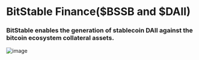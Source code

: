 # BitStable Finance($BSSB and $DAII)

### BitStable enables the generation of stablecoin DAII against the bitcoin ecosystem collateral assets. 

![image](https://github.com/BitStable-Finance/.github/assets/154438863/5612f5f2-dfca-4cc5-8170-a1fd3dbc65bf)



